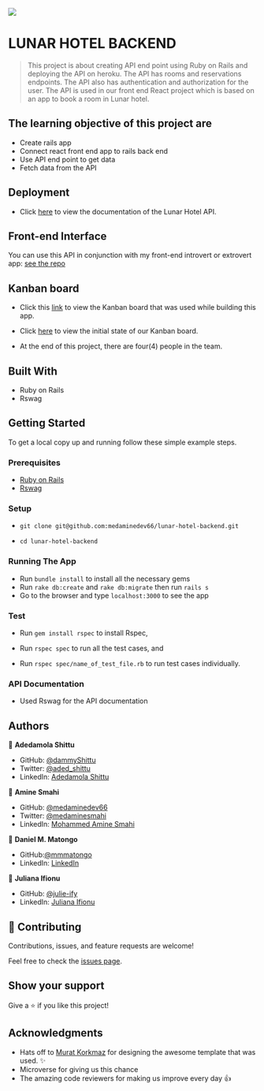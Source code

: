 ![](https://img.shields.io/badge/Microverse-blueviolet)

# LUNAR HOTEL BACKEND

> This project is about creating API end point using Ruby on Rails and deploying the API on heroku. The API has rooms and reservations endpoints. The API also has authentication and authorization for the user. The API is used in our front end React project which is based on an app to book a room in Lunar hotel.

## The learning objective of this project are

- Create rails app
- Connect react front end app to rails back end
- Use API end point to get data
- Fetch data from the API

## Deployment

- Click [here](https://lunar-hotel.onrender.com/index.html) to view the documentation of the Lunar Hotel API.

## Front-end Interface
You can use this API in conjunction with my front-end introvert or extrovert app: [see the repo](https://github.com/medaminedev66/lunar-hotel-frontend)


## Kanban board

- Click this [link](https://github.com/medaminedev66/lunar-hotel-backend/projects/1) to view the Kanban board that was used while building this app.

- Click [here](https://user-images.githubusercontent.com/40806126/149196552-b97af233-a0ad-4e9c-9c7a-9e1d84296693.png) to view the initial state of our Kanban board.

- At the end of this project, there are four(4) people in the team.


## Built With

- Ruby on Rails
- Rswag

## Getting Started

To get a local copy up and running follow these simple example steps.

### Prerequisites

- [Ruby on Rails](https://guides.rubyonrails.org/getting_started.html)
- [Rswag](https://github.com/rswag/rswag)

### Setup
- ```git clone git@github.com:medaminedev66/lunar-hotel-backend.git```

- ```cd lunar-hotel-backend```

### Running The App

- Run ```bundle install``` to install all the necessary gems
- Run ```rake db:create``` and ```rake db:migrate``` then run ```rails s```
- Go to the browser and type `localhost:3000` to see the app

### Test

- Run ```gem install rspec``` to install Rspec,

- Run ```rspec spec``` to run all the test cases, and

- Run ```rspec spec/name_of_test_file.rb``` to run test cases individually.

### API Documentation

- Used Rswag for the API documentation


## Authors

👤 **Adedamola Shittu**

- GitHub: [@dammyShittu](https://github.com/DammyShittu/)
- Twitter: [@aded_shittu](https://twitter.com/aded_shittu/)
- LinkedIn: [Adedamola Shittu](https://www.linkedin.com/in/adedamolashittu/)

👤 **Amine Smahi**

- GitHub: [@medaminedev66](https://github.com/medaminedev66)
- Twitter: [@medaminesmahi](https://twitter.com/medaminesmahi)
- LinkedIn: [Mohammed Amine Smahi](https://www.linkedin.com/in/md-amine-smahi/)

👤 **Daniel M. Matongo**

- GitHub:[@mmmatongo](https://github.com/mmatongo)
- LinkedIn: [LinkedIn](https://linkedin.com/in/mmatongo)

👤 **Juliana Ifionu**

- GitHub: [@julie-ify](https://github.com/julie-ify)
- LinkedIn: [Juliana Ifionu](https://www.linkedin.com/in/e-ifionu/)


## 🤝 Contributing

Contributions, issues, and feature requests are welcome!

Feel free to check the [issues page](https://github.com/medaminedev66/lunar-hotel-frontend/issues).

## Show your support

Give a ⭐️ if you like this project!

## Acknowledgments
- Hats off to [Murat Korkmaz](https://www.behance.net/muratk) for designing the awesome template that was used. ✨
- Microverse for giving us this chance
- The amazing code reviewers for making us improve every day 👍
